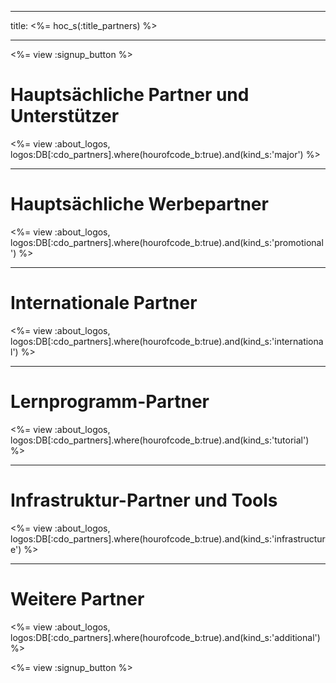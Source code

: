 * * *

title: <%= hoc_s(:title_partners) %>

* * *

<%= view :signup_button %>

# Hauptsächliche Partner und Unterstützer

<%= view :about_logos, logos:DB[:cdo_partners].where(hourofcode_b:true).and(kind_s:'major') %>

* * *

# Hauptsächliche Werbepartner

<%= view :about_logos, logos:DB[:cdo_partners].where(hourofcode_b:true).and(kind_s:'promotional') %>

* * *

# Internationale Partner

<%= view :about_logos, logos:DB[:cdo_partners].where(hourofcode_b:true).and(kind_s:'international') %>

* * *

# Lernprogramm-Partner

<%= view :about_logos, logos:DB[:cdo_partners].where(hourofcode_b:true).and(kind_s:'tutorial') %>

* * *

# Infrastruktur-Partner und Tools

<%= view :about_logos, logos:DB[:cdo_partners].where(hourofcode_b:true).and(kind_s:'infrastructure') %>

* * *

# Weitere Partner

<%= view :about_logos, logos:DB[:cdo_partners].where(hourofcode_b:true).and(kind_s:'additional') %>

<%= view :signup_button %>